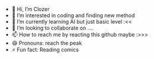 - 👋 Hi, I’m Clozer 
- 👀 I’m interested in coding and finding new method 
- 🌱 I’m currently learning AI but just basic level :<<
- 💞️ I’m looking to collaborate on ....
- 📫 How to reach me by reacting this github maybe :>>>
- 😄 Pronouns: reach the peak
- ⚡ Fun fact: Reading comics 

<!---
khanhdat111/khanhdat111 is a ✨ special ✨ repository because its `README.md` (this file) appears on your GitHub profile.
You can click the Preview link to take a look at your changes.
--->
